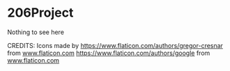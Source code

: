 # 206Project
Nothing to see here


CREDITS:
Icons made by https://www.flaticon.com/authors/gregor-cresnar from www.flaticon.com 
              https://www.flaticon.com/authors/google from www.flaticon.com


